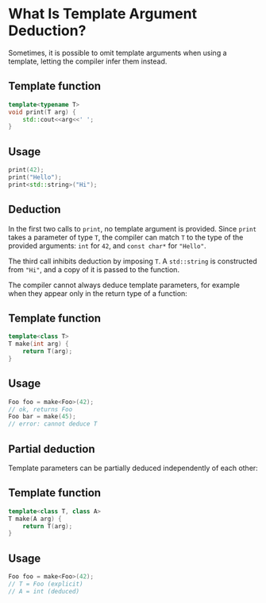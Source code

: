 # What Is Template Argument Deduction?

Sometimes, it is possible to omit template arguments when using a template,
letting the compiler infer them instead.

<!-- inline -->
## Template function
```cpp
template<typename T>
void print(T arg) {
    std::cout<<arg<<' ';
}
```

<!-- inline -->
## Usage
```cpp
print(42);
print("Hello");
print<std::string>("Hi");
```

## Deduction
In the first two calls to `print`, no template argument is provided. Since `print`
takes a parameter of type `T`, the compiler can match `T` to the type of
the provided arguments: `int` for `42`, and `const char*` for `"Hello"`.

The third call inhibits deduction by imposing `T`. A `std::string` is constructed
from `"Hi"`, and a copy of it is passed to the function.

The compiler cannot always deduce template parameters, for example when they
appear only in the return type of a function:

<!-- inline -->
## Template function
```cpp
template<class T>
T make(int arg) {
    return T(arg);
}
```

<!-- inline -->
## Usage
```cpp
Foo foo = make<Foo>(42);
// ok, returns Foo
Foo bar = make(45);
// error: cannot deduce T
```

## Partial deduction
Template parameters can be partially deduced independently of each other:

<!-- inline -->
## Template function
```cpp
template<class T, class A>
T make(A arg) {
    return T(arg);
}
```

<!-- inline -->
## Usage
```cpp
Foo foo = make<Foo>(42);
// T = Foo (explicit)
// A = int (deduced)
```